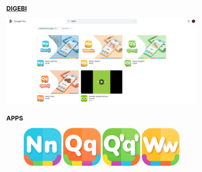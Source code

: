 <!-- ### [DIGEIB](https://digebi.mineduc.gob.gt/digebi) -->
### [DIGEBI](https://digebi.mineduc.gob.gt/digebi)

[![Google Play](https://github.com/digebi/digebi/blob/main/assets/google_play.png)](https://play.google.com/store/apps/dev?id=5097635624942673284)

### APPS

<p align="center">
<img src="https://github.com/digebi/digebi/blob/main/assets/Nutzij.png" width="100" height="100" href="https://play.google.com/store/apps/details?id=gt.gob.mineduc.digebi.nutzij" target="_blank">
<img src="https://github.com/digebi/digebi/blob/main/assets/Qatzij.png" width="100" height="100" href="https://play.google.com/store/apps/details?id=gt.gob.mineduc.digebi.qatzij" target="_blank">
<img src="https://github.com/digebi/digebi/blob/main/assets/Qanej.png" width="100" height="100" href="https://play.google.com/store/apps/details?id=gt.gob.mineduc.digebi.qanej" target="_blank">
<img src="https://github.com/digebi/digebi/blob/main/assets/Waatin.png" width="100" height="100" href="https://play.google.com/store/apps/details?id=gt.gob.mineduc.digebi.waatin" target="_blank">
</p>
